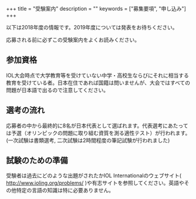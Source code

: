+++
title = "受験案内"
description = ""
keywords = ["募集要項", "申し込み"]
+++

以下は2018年度の情報です。2019年度については発表をお待ちください。

応募される前に必ずこの受験案内をよくお読みください。

## 参加資格

IOL大会時点で大学教育等を受けていない中学・高校生ならびにそれに相当する教育を受けている者。日本在住であれば国籍は問いませんが、大会ではすべての問題が日本語で出るので注意してください。

## 選考の流れ

応募者の中から最終的に8名が日本代表として選ばれます。代表選考にあたっては予選（オリンピックの問題に取り組む資質を測る適性テスト）が行われます。
(一次試験は書類選考, 二次試験は2時間程度の筆記試験が行われました)

## 試験のための準備

受験者は過去にどのような出題がされたかIOL Internationalのウェブサイト( http://www.ioling.org/problems/ )や有志サイトを参照してください。英語やその他特定の言語の知識は特に必要ありません。

